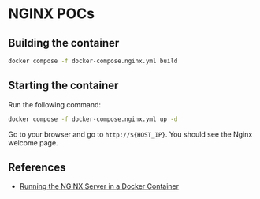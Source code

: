 # NGINX POCs


## Building the container

```bash
docker compose -f docker-compose.nginx.yml build
```

## Starting the container

Run the following command:

```bash
docker compose -f docker-compose.nginx.yml up -d
```

Go to your browser and go to `http://${HOST_IP}`. You should
see the Nginx welcome page.


## References

- [Running the NGINX Server in a Docker Container][1]



[1]: https://www.baeldung.com/linux/nginx-docker-container
